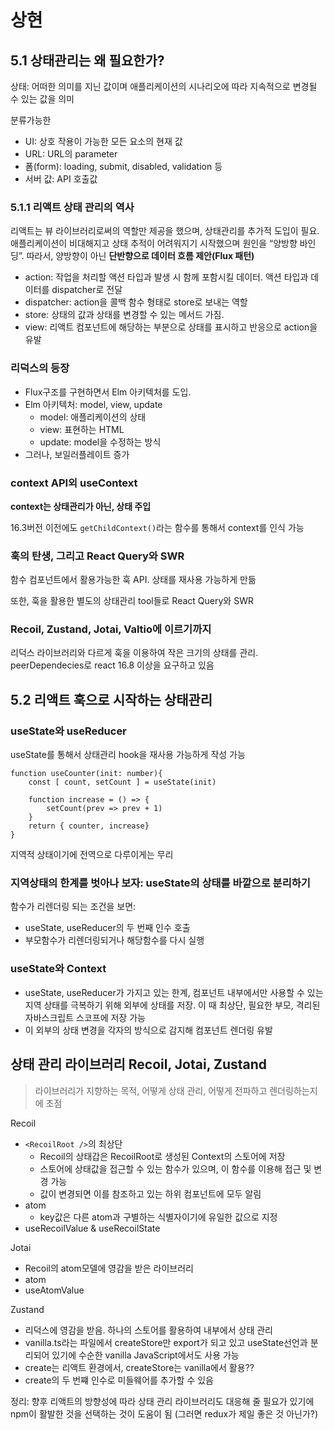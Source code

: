 # 상현
## 5.1 상태관리는 왜 필요한가?

상태: 어떠한 의미를 지닌 값이며 애플리케이션의 시나리오에 따라 지속적으로 변경될 수 있는 값을 의미

분류가능한

- UI: 상호 작용이 가능한 모든 요소의 현재 값
- URL: URL의 parameter
- 폼(form): loading, submit, disabled, validation 등
- 서버 값: API 호출값

### 5.1.1 리액트 상태 관리의 역사

리액트는 뷰 라이브러리로써의 역할만 제공을 했으며, 상태관리를 추가적 도입이 필요.
애플리케이션이 비대해지고 상태 추적이 어려워지기 시작했으며 원인을 “양방향 바인딩”.
따라서, 양방향이 아닌 **단반향으로 데이터 흐름 제안(Flux 패턴)**

- action: 작업을 처리할 액션 타입과 발생 시 함께 포함시킬 데이터. 액션 타입과 데이터를 dispatcher로 전달
- dispatcher: action을 콜백 함수 형태로 store로 보내는 역할
- store: 상태의 값과 상태를 변경할 수 있는 메서드 가짐.
- view: 리액트 컴포넌트에 해당하는 부분으로 상태를 표시하고 반응으로 action을 유발

### 리덕스의 등장

- Flux구조를 구현하면서 Elm 아키텍처를 도입.
- Elm 아키텍처: model, view, update
    - model: 애플리케이션의 상태
    - view: 표현하는 HTML
    - update: model을 수정하는 방식
- 그러나, 보일러플레이트 증가

### context API외 useContext

**context는 상태관리가 아닌, 상태 주입**

16.3버전 이전에도 `getChildContext()`라는 함수를 통해서 context를 인식 가능

### 훅의 탄생, 그리고 React Query와 SWR

함수 컴포넌트에서 활용가능한 훅 API. 상태를 재사용 가능하게 만듦

또한, 훅을 활용한 별도의 상태관리 tool들로 React Query와 SWR

### Recoil, Zustand, Jotai, Valtio에 이르기까지

리덕스 라이브러리와 다르게 훅을 이용하여 작은 크기의 상태를 관리. peerDependecies로 react 16.8 이상을 요구하고 있음

## 5.2 리액트 훅으로 시작하는 상태관리

### useState와 useReducer

useState를 통해서 상태관리 hook을 재사용 가능하게 작성 가능

```tsx
function useCounter(init: number){
	const [ count, setCount ] = useState(init)
	
	function increase = () => {
		setCount(prev => prev + 1)
	}
	return { counter, increase}
}
```

지역적 상태이기에 전역으로 다루이게는 무리

### 지역상태의 한계를 벗아나 보자: useState의 상태를 바깥으로 분리하기

함수가 리렌더링 되는 조건을 보면:

- useState, useReducer의 두 번째 인수 호출
- 부모함수가 리렌더링되거나 해당함수를 다시 실행

### useState와 Context

- useState, useReducer가 가지고 있는 한계, 컴포넌트 내부에서만 사용할 수 있는 지역 상태를 극복하기 위해 외부에 상태를 저장. 이 때 최상단, 필요한 부모, 격리된 자바스크립트 스코프에 저장 가능
- 이 외부의 상태 변경을 각자의 방식으로 감지해 컴포넌트 렌더링 유발

## 상태 관리 라이브러리 Recoil, Jotai, Zustand

> 라이브러리가 지향하는 목적, 어떻게 상태 관리, 어떻게 전파하고 렌더링하는지에 초점
> 

Recoil

- `<RecoilRoot />`의 최상단
    - Recoil의 상태갑은 RecoilRoot로 생성된 Context의 스토어에 저장
    - 스토어에 상태값을 접근할 수 있는 함수가 있으며, 이 함수를 이용해 접근 및 변경 가능
    - 값이 변경되면 이를  참조하고 있는 하위 컴포넌트에 모두 알림
- atom
    - key값은 다른 atom과 구별하는 식별자이기에 유일한 값으로 지정
- useRecoilValue & useRecoilState

Jotai

- Recoil의 atom모델에 영감을 받은 라이브러리
- atom
- useAtomValue

Zustand

- 리덕스에 영감을 받음. 하나의 스토어를 활용하여 내부에서 상태 관리
- vanilla.ts라는 파일에서 createStore만 export가 되고 있고 useState선언과 분리되어 있기에 수순한 vanilla JavaScript에서도 사용 가능
- create는 리액트 환경에서, createStore는 vanilla에서 활용??
- create의 두 번쨰 인수로 미들웨어를 추가할 수 있음

정리: 향후 리액트의 방향성에 따라 상태 관리 라이브러리도 대응해 줄 필요가 있기에 npm이 활발한 것을 선택하는 것이 도움이 됨 (그러면 redux가 제일 좋은 것 아닌가?)